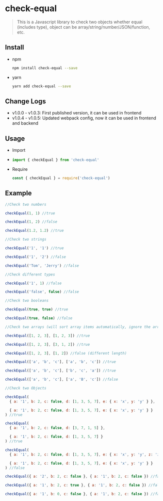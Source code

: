 # check-equal

> This is a Javascript library to check two objects whether equal (includes type), object can be array/string/number/JSON/function, etc.

## Install

- npm

  ```sh
  npm install check-equal --save
  ```

- yarn

  ```sh
  yarn add check-equal --save
  ```

## Change Logs

- v1.0.0 - v1.0.3: First published version, it can be used in frontend
- v1.0.4 - v1.0.5: Updated webpack config, now it can be used in frontend and backend

## Usage

- Import

- ```javascript
  import { checkEqual } from 'check-equal'
  ```

- Require

  ```javascript
  const { checkEqual } = require('check-equal')
  ```

## Example

```javascript
//Check two numbers

checkEqual(1, 1) //true

checkEqual(1, 2) //false

checkEqual(1.2, 1.2) //true

//Check two strings

checkEqual('1', '1') //true

checkEqual('1', '2') //false

checkEqual('Tom', 'Jerry') //false

//Check different types

checkEqual('1', 1) //false

checkEqual('false', false) //false

//Check two booleans

checkEqual(true, true) //true

checkEqual(true, false) //false

//Check two arrays (will sort array items automatically, ignore the array which has different types)

checkEqual([1, 2, 3], [1, 2, 3]) //true

checkEqual([1, 2, 3], [3, 1, 2]) //true

checkEqual([1, 2, 3], [1, 2]) //false (different length)

checkEqual(['a', 'b', 'c'], ['a', 'b', 'c']) //true

checkEqual(['a', 'b', 'c'], ['b', 'c', 'a']) //true

checkEqual(['a', 'b', 'c'], ['a', 'B', 'c']) //false

//Check two Objects

checkEqual(
  { a: '1', b: 2, c: false, d: [1, 3, 5, 7], e: { x: 'x', y: 'y' } },

  { a: '1', b: 2, c: false, d: [1, 3, 5, 7], e: { x: 'x', y: 'y' } }
) //true

checkEqual(
  { a: '1', b: 2, c: false, d: [3, 7, 1, 5] },

  { a: '1', b: 2, c: false, d: [1, 3, 5, 7] }
) //true

checkEqual(
  { a: '1', b: 2, c: false, d: [1, 3, 5, 7], e: { x: 'x', y: 'y', z: 'z' } },

  { a: '1', b: 2, c: false, d: [1, 3, 5, 7], e: { x: 'x', y: 'y' } }
) //false

checkEqual({ a: '2', b: 2, c: false }, { a: '1', b: 2, c: false }) //false

checkEqual({ a: '1', b: 2, c: true }, { a: '1', b: 2, c: false }) //false

checkEqual({ a: '1', b: 0, c: false }, { a: '1', b: 2, c: false }) //false
```

